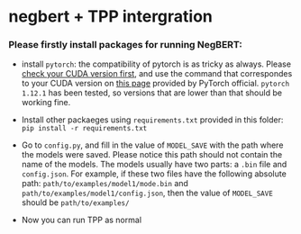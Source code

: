 # negbert + TPP intergration

### Please firstly install packages for running NegBERT:

- install ```pytorch```: the compatibility of pytorch is as tricky as always. 
Please [check your CUDA version first](https://stackoverflow.com/questions/9727688/how-to-get-the-cuda-version), 
and use the command that correspondes to your CUDA version on [this page](https://pytorch.org/get-started/previous-versions/) 
provided by PyTorch official. ```pytorch 1.12.1``` has been tested, so versions that are lower than that should be working fine.

- Install other packaeges using ```requirements.txt``` provided in this folder: ```pip install -r requirements.txt```

- Go to ```config.py```, and fill in the value of ```MODEL_SAVE``` with the path where the models were saved. 
Please notice this path should not contain the name of the models. 
The models usually have two parts: a ```.bin``` file and ```config.json```. 
For example, if these two files have the following absolute path: ```path/to/examples/model1/mode.bin``` 
and ```path/to/examples/model1/config.json```, then the value of ```MODEL_SAVE``` should be ```path/to/examples/```

- Now you can run TPP as normal
